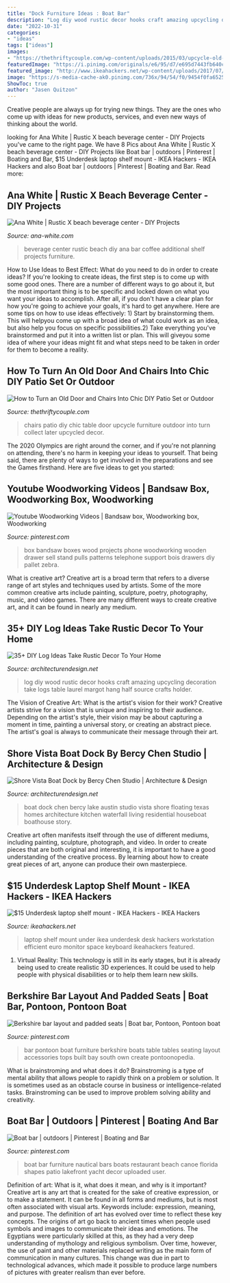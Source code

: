 ```yaml
---
title: "Dock Furniture Ideas : Boat Bar"
description: "Log diy wood rustic decor hooks craft amazing upcycling decoration take logs table laurel margot hang half source crafts holder"
date: "2022-10-31"
categories:
- "ideas"
tags: ["ideas"]
images:
- "https://thethriftycouple.com/wp-content/uploads/2015/03/upcycle-old-table-and-chairs-to-a-chic-patio-set.jpg"
featuredImage: "https://i.pinimg.com/originals/e6/95/d7/e695d7443fb640c5b4c8adee863ffa74.jpg"
featured_image: "http://www.ikeahackers.net/wp-content/uploads/2017/07/underdesk-laptop-shelf-featured.jpg"
image: "https://s-media-cache-ak0.pinimg.com/736x/94/54/f0/9454f0fa6525efd823b42f75c04f0ad2--boat-restaurant-wooden-boats.jpg"
ShowToc: true
author: "Jasen Quitzon"
---
```



Creative people are always up for trying new things. They are the ones who come up with ideas for new products, services, and even new ways of thinking about the world.

	

		
looking for Ana White | Rustic X beach beverage center - DIY Projects you've came to the right page. We have 8 Pics about Ana White | Rustic X beach beverage center - DIY Projects like Boat bar | outdoors | Pinterest | Boating and Bar, $15 Underdesk laptop shelf mount - IKEA Hackers - IKEA Hackers and also Boat bar | outdoors | Pinterest | Boating and Bar. Read more:
		
    
## Ana White | Rustic X Beach Beverage Center - DIY Projects

<img loading=lazy src="http://www.ana-white.com/sites/default/files/20150906_123004_1.jpg" onerror="this.onerror=null;this.src='https://tse2.mm.bing.net/th?id=OIP.3M5l3UBzspqS3KKXYvsnqgHaNK&amp;pid=15.1';" alt="Ana White | Rustic X beach beverage center - DIY Projects">

_Source: ana-white.com_

>beverage center rustic beach diy ana bar coffee additional shelf projects furniture. 

	

How to Use Ideas to Best Effect: What do you need to do in order to create ideas?
If you're looking to create ideas, the first step is to come up with some good ones. There are a number of different ways to go about it, but the most important thing is to be specific and locked down on what you want your ideas to accomplish. After all, if you don't have a clear plan for how you're going to achieve your goals, it's hard to get anywhere. Here are some tips on how to use ideas effectively: 1) Start by brainstorming them. This will helpyou come up with a broad idea of what could work as an idea, but also help you focus on specific possibilities.2) Take everything you've brainstormed and put it into a written list or plan. This will giveyou some idea of where your ideas might fit and what steps need to be taken in order for them to become a reality.

    
## How To Turn An Old Door And Chairs Into Chic DIY Patio Set Or Outdoor

<img loading=lazy src="https://thethriftycouple.com/wp-content/uploads/2015/03/upcycle-old-table-and-chairs-to-a-chic-patio-set.jpg" onerror="this.onerror=null;this.src='https://tse1.mm.bing.net/th?id=OIP.5MZZHMiq9FOVrGhd-G6MrQHaM9&amp;pid=15.1';" alt="How to Turn an Old Door and Chairs Into Chic DIY Patio Set or Outdoor">

_Source: thethriftycouple.com_

>chairs patio diy chic table door upcycle furniture outdoor into turn collect later upcycled decor. 

	

The 2020 Olympics are right around the corner, and if you're not planning on attending, there's no harm in keeping your ideas to yourself. That being said, there are plenty of ways to get involved in the preparations and see the Games firsthand. Here are five ideas to get you started: 

    
## Youtube Woodworking Videos | Bandsaw Box, Woodworking Box, Woodworking

<img loading=lazy src="https://i.pinimg.com/originals/e6/95/d7/e695d7443fb640c5b4c8adee863ffa74.jpg" onerror="this.onerror=null;this.src='https://tse2.mm.bing.net/th?id=OIP.3yV5fDf_Qpr3FeumSGlRuwHaNK&amp;pid=15.1';" alt="Youtube Woodworking Videos | Bandsaw box, Woodworking box, Woodworking">

_Source: pinterest.com_

>box bandsaw boxes wood projects phone woodworking wooden drawer sell stand pulls patterns telephone support bois drawers diy pallet zebra. 

	

What is creative art?
Creative art is a broad term that refers to a diverse range of art styles and techniques used by artists. Some of the more common creative arts include painting, sculpture, poetry, photography, music, and video games. There are many different ways to create creative art, and it can be found in nearly any medium.

    
## 35+ DIY Log Ideas Take Rustic Decor To Your Home

<img loading=lazy src="http://cdn.architecturendesign.net/wp-content/uploads/2014/09/22-Hooks-on-a-log.jpg" onerror="this.onerror=null;this.src='https://tse4.mm.bing.net/th?id=OIP.V7pIA0b_pu5X98JqS4kIawHaLH&amp;pid=15.1';" alt="35+ DIY Log Ideas Take Rustic Decor To Your Home">

_Source: architecturendesign.net_

>log diy wood rustic decor hooks craft amazing upcycling decoration take logs table laurel margot hang half source crafts holder. 

	

The Vision of Creative Art: What is the artist's vision for their work?
Creative artists strive for a vision that is unique and inspiring to their audience. Depending on the artist's style, their vision may be about capturing a moment in time, painting a universal story, or creating an abstract piece. The artist's goal is always to communicate their message through their art.

    
## Shore Vista Boat Dock By Bercy Chen Studio | Architecture &amp; Design

<img loading=lazy src="http://cdn.architecturendesign.net/wp-content/uploads/2014/07/Shore-Vista-Boat-Dock-10.jpg" onerror="this.onerror=null;this.src='https://tse1.mm.bing.net/th?id=OIP.GuKPDP-yAGF24VKxKbeF4wHaFj&amp;pid=15.1';" alt="Shore Vista Boat Dock by Bercy Chen Studio | Architecture &amp; Design">

_Source: architecturendesign.net_

>boat dock chen bercy lake austin studio vista shore floating texas homes architecture kitchen waterfall living residential houseboat boathouse story. 

	

Creative art often manifests itself through the use of different mediums, including painting, sculpture, photograph, and video. In order to create pieces that are both original and interesting, it is important to have a good understanding of the creative process. By learning about how to create great pieces of art, anyone can produce their own masterpiece.

    
## $15 Underdesk Laptop Shelf Mount - IKEA Hackers - IKEA Hackers

<img loading=lazy src="http://www.ikeahackers.net/wp-content/uploads/2017/07/underdesk-laptop-shelf-featured.jpg" onerror="this.onerror=null;this.src='https://tse4.mm.bing.net/th?id=OIP.Fp2ZogbMmn7SvUITbl2DLwHaE8&amp;pid=15.1';" alt="$15 Underdesk laptop shelf mount - IKEA Hackers - IKEA Hackers">

_Source: ikeahackers.net_

>laptop shelf mount under ikea underdesk desk hackers workstation efficient euro monitor space keyboard ikeahackers featured. 

	

1. Virtual Reality: This technology is still in its early stages, but it is already being used to create realistic 3D experiences. It could be used to help people with physical disabilities or to help them learn new skills.

    
## Berkshire Bar Layout And Padded Seats | Boat Bar, Pontoon, Pontoon Boat

<img loading=lazy src="https://i.pinimg.com/736x/13/78/ff/1378ff0b5923f8a3aaf216d0bd511f55.jpg" onerror="this.onerror=null;this.src='https://tse1.mm.bing.net/th?id=OIP.xB8fadVeLAE5GA-8ylVoHgHaFI&amp;pid=15.1';" alt="Berkshire bar layout and padded seats | Boat bar, Pontoon, Pontoon boat">

_Source: pinterest.com_

>bar pontoon boat furniture berkshire boats table tables seating layout accessories tops built bay south own create pontoonopedia. 

	

What is brainstroming and what does it do?
Brainstroming is a type of mental ability that allows people to rapidly think on a problem or solution. It is sometimes used as an obstacle course in business or intelligence-related tasks. Brainstroming can be used to improve problem solving ability and creativity.

    
## Boat Bar | Outdoors | Pinterest | Boating And Bar

<img loading=lazy src="https://s-media-cache-ak0.pinimg.com/736x/94/54/f0/9454f0fa6525efd823b42f75c04f0ad2--boat-restaurant-wooden-boats.jpg" onerror="this.onerror=null;this.src='https://tse3.mm.bing.net/th?id=OIP.oJnbzLkGmiSKenRVvqvoswHaKA&amp;pid=15.1';" alt="Boat bar | outdoors | Pinterest | Boating and Bar">

_Source: pinterest.com_

>boat bar furniture nautical bars boats restaurant beach canoe florida shapes patio lakefront yacht decor uploaded user. 

	

Definition of art: What is it, what does it mean, and why is it important?
Creative art is any art that is created for the sake of creative expression, or to make a statement. It can be found in all forms and mediums, but is most often associated with visual arts. Keywords include: expression, meaning, and purpose. The definition of art has evolved over time to reflect these key concepts.
The origins of art go back to ancient times when people used symbols and images to communicate their ideas and emotions. The Egyptians were particularly skilled at this, as they had a very deep understanding of mythology and religious symbolism. Over time, however, the use of paint and other materials replaced writing as the main form of communication in many cultures. This change was due in part to technological advances, which made it possible to produce large numbers of pictures with greater realism than ever before.

